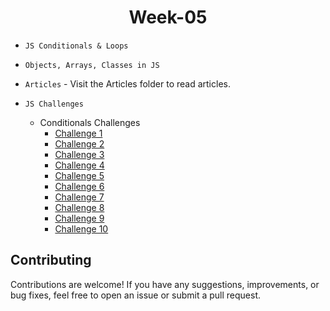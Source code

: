 <h1 align="center">Week-05</h1>

- `JS Conditionals & Loops`
- `Objects, Arrays, Classes in JS`

- `Articles` - Visit the Articles folder to read articles.

- `JS Challenges`
  - Conditionals Challenges
    - [Challenge 1](./challenges/Conditionals/Conditionals%20Challenge%201.js)
    - [Challenge 2](./challenges/Conditionals/Conditionals%20Challenge%202.js)
    - [Challenge 3](./challenges/Conditionals/Conditionals%20Challenge%203.js)
    - [Challenge 4](./challenges/Conditionals/Conditionals%20Challenge%204.js)
    - [Challenge 5](./challenges/Conditionals/Conditionals%20Challenge%205.js)
    - [Challenge 6](./challenges/Conditionals/Conditionals%20Challenge%206.js)
    - [Challenge 7](./challenges/Conditionals/Conditionals%20Challenge%207.js)
    - [Challenge 8](./challenges/Conditionals/Conditionals%20Challenge%208.js)
    - [Challenge 9](./challenges/Conditionals/Conditionals%20Challenge%209.js)
    - [Challenge 10](./challenges/Conditionals/Conditionals%20Challenge%2010.js)

## Contributing

Contributions are welcome! If you have any suggestions, improvements, or bug fixes, feel free to open an issue or submit a pull request.